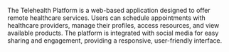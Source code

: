 The Telehealth Platform is a web-based application designed to offer remote healthcare services. Users can schedule appointments with healthcare providers, manage their profiles, access resources, and view available products. The platform is integrated with social media for easy sharing and engagement, providing a responsive, user-friendly interface.
